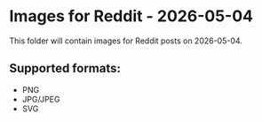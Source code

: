 # Images for Reddit - 2026-05-04

This folder will contain images for Reddit posts on 2026-05-04.

## Supported formats:
- PNG
- JPG/JPEG
- SVG
